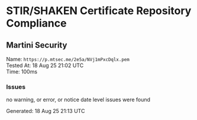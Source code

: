 # STIR/SHAKEN Certificate Repository Compliance

## Martini Security

Name: `https://p.mtsec.me/2e5a/NVj1mPxcDqlx.pem`\
Tested At: 18 Aug 25 21:02 UTC\
Time: 100ms

### Issues

no warning, or error, or notice date level issues were found

Generated: 18 Aug 25 21:13 UTC